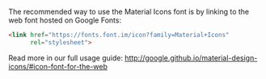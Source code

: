 The recommended way to use the Material Icons font is by linking to the web font hosted on Google Fonts:

```html
<link href="https://fonts.font.im/icon?family=Material+Icons"
      rel="stylesheet">
```

Read more in our full usage guide:
http://google.github.io/material-design-icons/#icon-font-for-the-web
